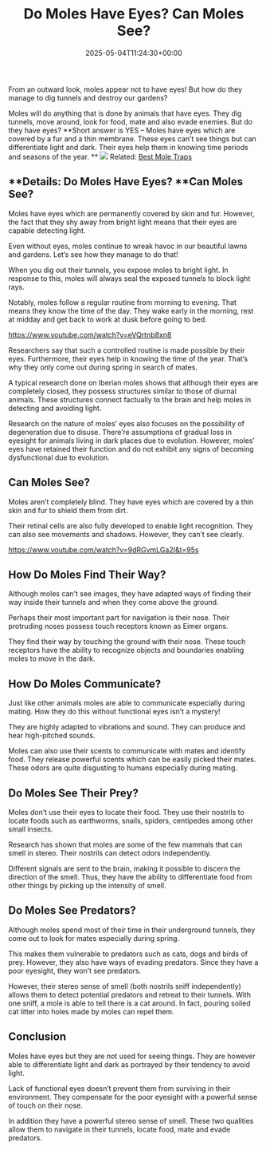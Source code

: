 ﻿---
layout: post
title: Do Moles Have Eyes? Can Moles See?
date: '2025-05-04T11:24:30+00:00'
categories:
- Guide
- Moles
tags: []
slug: /do-moles-have-eyes/
lastmod: 2025-05-07T12:21:26+03:00
---

From an outward look, moles appear not to have eyes! But how do they manage to dig tunnels and destroy our gardens?

Moles will do anything that is done by animals that have eyes. They dig tunnels, move around, look for food, mate and also evade enemies. But do they have eyes?
**Short answer is YES – Moles have eyes which are covered by a fur and a thin membrane. These eyes can’t see things but can differentiate light and dark. Their eyes help them in knowing time periods and seasons of the year. **
![](/assets/img/img/)
Related:
[Best Mole Traps](https://pestpolicy.com/best-mole-traps/)
## **Details: Do Moles Have Eyes? **Can Moles See?
Moles have eyes which are permanently covered by skin and fur. However, the fact that they shy away from bright light means that their eyes are capable detecting light.

Even without eyes, moles continue to wreak havoc in our beautiful lawns and gardens. Let’s see how they manage to do that!

When you dig out their tunnels, you expose moles to bright light. In response to this, moles will always seal the exposed tunnels to block light rays.

Notably, moles follow a regular routine from morning to evening. That means they know the time of the day. They wake early in the morning, rest at midday and get back to work at dusk before going to bed.

https://www.youtube.com/watch?v=eVQrtnb8xn8

Researchers say that such a controlled routine is made possible by their eyes. Furthermore, their eyes help in knowing the time of the year. That’s why they only come out during spring in search of mates.

A typical research done on Iberian moles shows that although their eyes are completely closed, they possess structures similar to those of diurnal animals. These structures connect factually to the brain and help moles in detecting and avoiding light.

Research on the nature of moles’ eyes also focuses on the possibility of degeneration due to disuse. There’re assumptions of gradual loss in eyesight for animals living in dark places due to evolution. However, moles’ eyes have retained their function and do not exhibit any signs of becoming dysfunctional due to evolution.
## **Can Moles See?**
Moles aren’t completely blind. They have eyes which are covered by a thin skin and fur to shield them from dirt.

Their retinal cells are also fully developed to enable light recognition. They can also see movements and shadows. However, they can’t see clearly.

https://www.youtube.com/watch?v=9dRGvmLGa2I&t=95s
## **How Do Moles Find Their Way?**
Although moles can’t see images, they have adapted ways of finding their way inside their tunnels and when they come above the ground.

Perhaps their most important part for navigation is their nose. Their protruding noses possess touch receptors known as Eimer organs.

They find their way by touching the ground with their nose. These touch receptors have the ability to recognize objects and boundaries enabling moles to move in the dark.
## **How Do Moles Communicate?**
Just like other animals moles are able to communicate especially during mating. How they do this without functional eyes isn’t a mystery!

They are highly adapted to vibrations and sound. They can produce and hear high-pitched sounds.

Moles can also use their scents to communicate with mates and identify food. They release powerful scents which can be easily picked their mates. These odors are quite disgusting to humans especially during mating.
## **Do Moles See Their Prey?**
Moles don’t use their eyes to locate their food. They use their nostrils to locate foods such as earthworms, snails, spiders, centipedes among other small insects.

Research has shown that moles are some of the few mammals that can smell in stereo. Their nostrils can detect odors independently.

Different signals are sent to the brain, making it possible to discern the direction of the smell. Thus, they have the ability to differentiate food from other things by picking up the intensity of smell.
## **Do Moles See Predators?**
Although moles spend most of their time in their underground tunnels, they come out to look for mates especially during spring.

This makes them vulnerable to predators such as cats, dogs and birds of prey. However, they also have ways of evading predators. Since they have a poor eyesight, they won’t see predators.

However, their stereo sense of smell (both nostrils sniff independently) allows them to detect potential predators and retreat to their tunnels. With one sniff, a mole is able to tell there is a cat around. In fact, pouring soiled cat litter into holes made by moles can repel them.
## **Conclusion**
Moles have eyes but they are not used for seeing things. They are however able to differentiate light and dark as portrayed by their tendency to avoid light.

Lack of functional eyes doesn’t prevent them from surviving in their environment. They compensate for the poor eyesight with a powerful sense of touch on their nose.

In addition they have a powerful stereo sense of smell. These two qualities allow them to navigate in their tunnels, locate food, mate and evade predators.